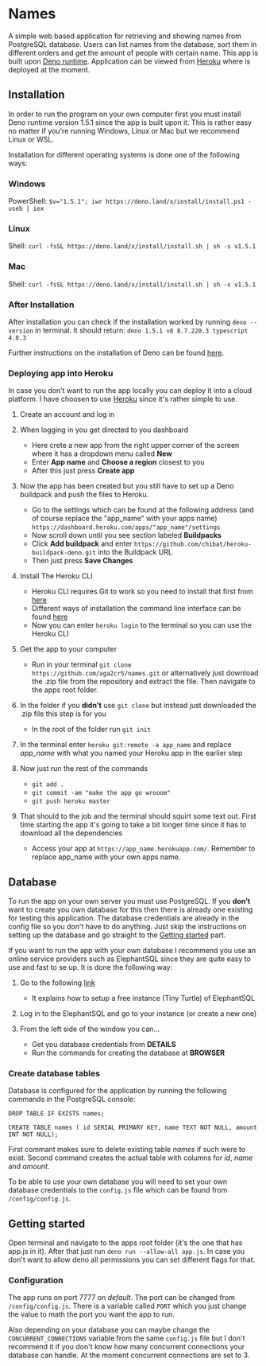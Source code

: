 # Names
A simple web based application for retrieving and showing names from PostgreSQL database. Users can list names from the database, sort them in different orders and get the amount of people with certain name. This app is built upon [Deno runtime](https://deno.land/). Application can be viewed from [Heroku](https://top20names.herokuapp.com/) where is deployed at the moment.

## Installation
In order to run the program on your own computer first you must install Deno runtime version 1.5.1 since the app is built upon it. This is rather easy no matter if you're running Windows, Linux or Mac but we recommend Linux or WSL.

Installation for different operating systems is done one of the following ways:

### Windows
PowerShell: `$v="1.5.1"; iwr https://deno.land/x/install/install.ps1 -useb | iex`

### Linux
Shell: `curl -fsSL https://deno.land/x/install/install.sh | sh -s v1.5.1`

### Mac
Shell: `curl -fsSL https://deno.land/x/install/install.sh | sh -s v1.5.1`

### After Installation
After installation you can check if the installation worked by running `deno --version` in terminal. It should return:
`deno 1.5.1 v8 8.7.220.3 typescript 4.0.3`

Further instructions on the installation of Deno can be found [here](https://github.com/denoland/deno_install).

### Deploying app into Heroku
In case you don't want to run the app locally you can deploy it into a cloud platform. I have choosen to use [Heroku](https://www.heroku.com) since it's rather simple to use.

1. Create an account and log in

2. When logging in you get directed to you dashboard
    - Here crete a new app from the right upper corner of the screen where it has a dropdown menu called __New__
    - Enter __App name__ and __Choose a region__ closest to you
    - After this just press __Create app__

3. Now the app has been created but you still have to set up a Deno buildpack and push the files to Heroku.
    - Go to the settings which can be found at the following address (and of course replace the "app_name" with your apps name) `https://dashboard.heroku.com/apps/"app_name"/settings`
    - Now scroll down until you see section labeled __Buildpacks__
    - Click __Add buildpack__ and enter `https://github.com/chibat/heroku-buildpack-deno.git` into the Buildpack URL
    - Then just press __Save Changes__

4. Install The Heroku CLI
    - Heroku CLI requires Git to work so you need to install that first from [here](https://git-scm.com/book/en/v2/Getting-Started-Installing-Git)
    - Different ways of installation the command line interface can be found [here](https://devcenter.heroku.com/articles/heroku-cli)
    - Now you can enter `heroku login` to the terminal so you can use the Heroku CLI

4. Get the app to your computer
    - Run in your terminal `git clone https://github.com/aga2cr5/names.git` or alternatively just download the .zip file from the repository and extract the file. Then navigate to the apps root folder.

6. In the folder if you __didn't__ use `git clone` but instead just downloaded the .zip file this step is for you
    - In the root of the folder run `git init`

7. In the terminal enter `heroku git:remote -a app_name` and replace *app_name* with what you named your Heroku app in the earlier step

8. Now just run the rest of the commands
    - `git add .`
    - `git commit -am "make the app go wrooom"`
    - `git push heroku master`

9. That should to the job and the terminal should squirt some text out. First time starting the app it's going to take a bit longer time since it has to download all the dependencies
    - Access your app at `https://app_name.herokuapp.com/`. Remember to replace app_name with your own apps name.

## Database
To run the app on your own server you must use PostgreSQL. If you __don't__ want to create you own database for this then there is already one existing for testing this application. The database credentials are already in the config file so you don't have to do anything. Just skip the instructions on setting up the database and go straight to the [Getting started](https://github.com/aga2cr5/names#getting-started) part.

If you want to run the app with your own database I recommend you use an online service providers such as ElephantSQL since they are quite easy to use and fast to se up. It is done the following way:

1. Go to the following [link](https://www.elephantsql.com/docs/index.html)
    - It explains how to setup a free instance (Tiny Turtle) of ElephantSQL

2. Log in to the ElephantSQL and go to your instance (or create a new one)

3. From the left side of the window you can...
    - Get you database credentials from __DETAILS__
    - Run the commands for creating the database at __BROWSER__

### Create database tables 
Database is configured for the application by running the following commands in the PostgreSQL console:

`DROP TABLE IF EXISTS names;`

`CREATE TABLE names ( id SERIAL PRIMARY KEY, name TEXT NOT NULL, amount INT NOT NULL);`

First commant makes sure to delete existing table _names_ if such were to exist. Second command creates the actual table with columns for _id_, _name_ and _amount_.

To be able to use your own database you will need to set your own database credentials to the `config.js` file which can be found from `/config/config.js`.

## Getting started
Open terminal and navigate to the apps root folder (it's the one that has app.js in it). After that just run `deno run --allow-all app.js`. In case you don't want to allow deno all permissions you can set different flags for that.

### Configuration
The app runs on port 7777 on _default_. The port can be changed from `/config/config.js`. There is a variable called `PORT` which you just change the value to math the port you want the app to run.

Also depending on your database you can maybe change the `CONCURRENT_CONNECTIONS` variable from the same `config.js` file but I don't recommend it if you don't know how many concurrent connections your database can handle. At the moment concurrent connections are set to 3.
